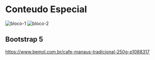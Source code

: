 # Conteudo Especial 
![bloco-1](https://user-images.githubusercontent.com/87333479/228098528-abed1524-4db7-4973-a3c5-304c594f2f87.JPG)
![bloco-2](https://user-images.githubusercontent.com/87333479/228098525-b2987963-069b-49f7-b3a9-9b0c6d55fec6.JPG)

## Bootstrap 5 

https://www.bemol.com.br/cafe-manaus-tradicional-250g-p1088317
